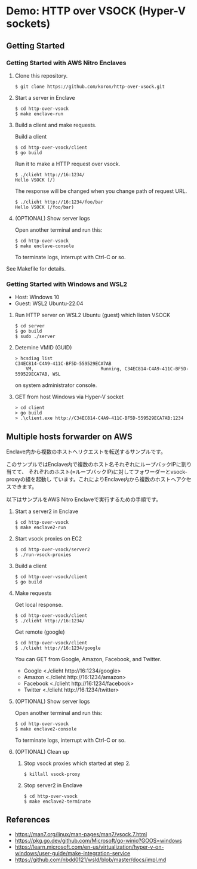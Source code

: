 # Demo: HTTP over VSOCK (Hyper-V sockets)

## Getting Started

### Getting Started with AWS Nitro Enclaves

1. Clone this repository.

    ```console
    $ git clone https://github.com/koron/http-over-vsock.git
    ```

2. Start a server in Enclave

    ```console
    $ cd http-over-vsock
    $ make enclave-run
    ```

3. Build a client and make requests.

    Build a client

    ```console
    $ cd http-over-vsock/client
    $ go build
    ```

    Run it to make a HTTP request over vsock.

    ```console
    $ ./clieht http://16:1234/
    Hello VSOCK (/)
    ```

    The response will be changed when you change path of request URL.

    ```console
    $ ./clieht http://16:1234/foo/bar
    Hello VSOCK (/foo/bar)
    ```

4. (OPTIONAL) Show server logs

    Open another terminal and run this:

    ```console
    $ cd http-over-vsock
    $ make enclave-console
    ```

    To terminate logs, interrupt with Ctrl-C or so.

See Makefile for details.

### Getting Started with Windows and WSL2

* Host:  Windows 10
* Guest: WSL2 Ubuntu-22.04

1. Run HTTP server on WSL2 Ubuntu (guest) which listen VSOCK

    ```console
    $ cd server
    $ go build
    $ sudo ./server
    ```

2. Detemine VMID (GUID)

    ```console
    > hcsdiag list 
    C34EC814-C4A9-411C-BF5D-559529ECA7AB
        VM,                         Running, C34EC814-C4A9-411C-BF5D-559529ECA7AB, WSL
    ```

    on system administrator console.

3. GET from host Windows via Hyper-V socket

    ```console
    > cd client
    > go build
    > .\client.exe http://C34EC814-C4A9-411C-BF5D-559529ECA7AB:1234
    ```

## Multiple hosts forwarder on AWS

Enclave内から複数のホストへリクエストを転送するサンプルです。

このサンプルではEnclave内で複数のホスト名それぞれにループバックIPに割り当てて、
それぞれのホスト(=ループバックIP)に対してフォワーダーとvsock-proxyの組を起動し
ています。これによりEnclave内から複数のホストへアクセスできます。

以下はサンプルをAWS Nitro Enclaveで実行するための手順です。

1. Start a server2 in Enclave

    ```console
    $ cd http-over-vsock
    $ make enclave2-run
    ```

2. Start vsock proxies on EC2

    ```console
    $ cd http-over-vsock/server2
    $ ./run-vsock-proxies
    ```

3. Build a client

    ```console
    $ cd http-over-vsock/client
    $ go build
    ```

4. Make requests

    Get local response.

    ```console
    $ cd http-over-vsock/client
    $ ./clieht http://16:1234/
    ```

    Get remote (google)

    ```console
    $ cd http-over-vsock/client
    $ ./clieht http://16:1234/google
    ```

    You can GET from Google, Amazon, Facebook, and Twitter.

    * Google <./clieht http://16:1234/google>
    * Amazon <./clieht http://16:1234/amazon>
    * Facebook <./clieht http://16:1234/facebook>
    * Twitter <./clieht http://16:1234/twitter>

5. (OPTIONAL) Show server logs

    Open another terminal and run this:

    ```console
    $ cd http-over-vsock
    $ make enclave2-console
    ```

    To terminate logs, interrupt with Ctrl-C or so.

6. (OPTIONAL) Clean up

    1. Stop vsock proxies which started at step 2.

        ```console
        $ killall vsock-proxy
        ```

    2. Stop server2 in Enclave

        ```console
        $ cd http-over-vsock
        $ make enclave2-terminate
        ```

## References

* <https://man7.org/linux/man-pages/man7/vsock.7.html>
* <https://pkg.go.dev/github.com/Microsoft/go-winio?GOOS=windows>
* <https://learn.microsoft.com/en-us/virtualization/hyper-v-on-windows/user-guide/make-integration-service>
* <https://github.com/nbdd0121/wsld/blob/master/docs/impl.md>
